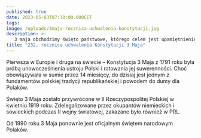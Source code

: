 ```yaml
---
published: true
date: 2023-05-03T07:30:00.000CET
tags:
image: /uploads/3maja-rocznica-uchwalenia-konstytucji.jpg
description: >-
   3 maja obchodzimy święto państwowe, którego celem jest upamiętnienie uchwalenia Konstytucji 3 maja w 1791 r. Konstytucja ta była pierwszą w Europie i drugą na świecie (po konstytucji amerykańskiej z 1787 roku) spisaną konstytucją.
title: "232. rocznica uchwalenia Konstytucji 3 Maja"
---
```


Pierwsza w Europie i druga na świecie – Konstytucja 3 Maja z 1791 roku była próbą unowocześnienia ustroju Polski i ratowania jej suwerenności. Choć obowiązywała w sumie przez 14 miesięcy, do dzisiaj jest jednym z fundamentów polskiej tradycji republikańskiej i powodem do dumy dla Polaków.

Święto 3 Maja zostało przywrócone  w II Rzeczypospolitej Polskiej w kwietniu 1919 roku. Zdelegalizowane przez okupantów niemieckich i sowieckich podczas II wojny światowej, zakazane było również w PRL.

Od 1990 roku 3 Maja ponownie jest oficjalnym świętem narodowym Polaków. 

